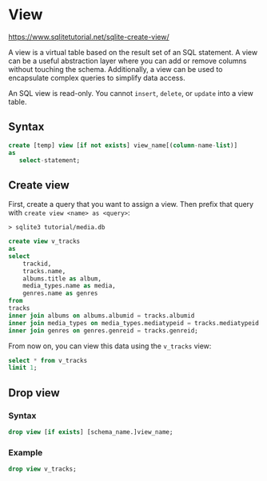 # View

https://www.sqlitetutorial.net/sqlite-create-view/

A view is a virtual table based on the result set of an SQL statement. A view can be a useful abstraction layer where you can add or remove columns without touching the schema. Additionally, a view can be used to encapsulate complex queries to simplify data access.

An SQL view is read-only. You cannot `insert`, `delete`, or `update` into a view table.

## Syntax
```sql
create [temp] view [if not exists] view_name[(column-name-list)]
as
   select-statement;
```

## Create view
First, create a query that you want to assign a view. Then prefix that query with `create view <name> as <query>`:

`> sqlite3 tutorial/media.db`
```sql
create view v_tracks
as
select
    trackid,
    tracks.name,
    albums.title as album,
    media_types.name as media,
    genres.name as genres
from
tracks
inner join albums on albums.albumid = tracks.albumid
inner join media_types on media_types.mediatypeid = tracks.mediatypeid
inner join genres on genres.genreid = tracks.genreid;
```

From now on, you can view this data using the `v_tracks` view:
```sql
select * from v_tracks
limit 1;
```

## Drop view

### Syntax
```sql
drop view [if exists] [schema_name.]view_name;
```

### Example
```sql
drop view v_tracks;
```
